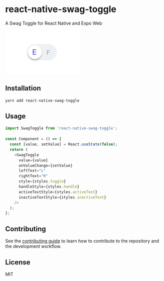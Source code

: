 # react-native-swag-toggle

A Swag Toggle for React Native and Expo Web

![Screnshot](.github/screenshot.gif)

## Installation

```sh
yarn add react-native-swag-toggle
```

## Usage

```js
import SwagToggle from 'react-native-swag-toggle';

const Component = () => {
  const [value, setValue] = React.useState(false);
  return (
    <SwagToggle
      value={value}
      onValueChange={setValue}
      leftText="L"
      rightText="R"
      style={styles.toggle}
      handleStyle={styles.handle}
      activeTextStyle={styles.activeText}
      inactiveTextStyle={styles.inactiveText}
    />
  );
};
```

## Contributing

See the [contributing guide](CONTRIBUTING.md) to learn how to contribute to the repository and the development workflow.

## License

MIT

